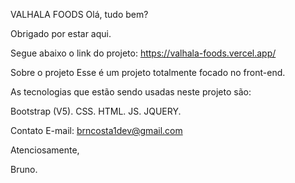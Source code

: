 VALHALA FOODS
Olá, tudo bem?

Obrigado por estar aqui.

Segue abaixo o link do projeto: https://valhala-foods.vercel.app/

Sobre o projeto
Esse é um projeto totalmente focado no front-end.

As tecnologias que estão sendo usadas neste projeto são:

Bootstrap (V5).
CSS.
HTML.
JS.
JQUERY.

Contato
E-mail: brncosta1dev@gmail.com

Atenciosamente,

Bruno.
